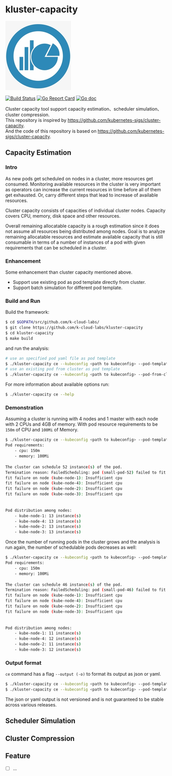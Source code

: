 # kluster-capacity  

![kluster-capacity-logo](docs/images/capacity-management-capacity-icon.jpeg)  

[![Build Status](https://github.com/k-cloud-labs/kluster-capacity/actions/workflows/ci.yml/badge.svg)](https://github.com/k-cloud-labs/kluster-capacity/actions?query=workflow%3Abuild)
[![Go Report Card](https://goreportcard.com/badge/github.com/k-cloud-labs/kluster-capacity)](https://goreportcard.com/report/github.com/k-cloud-labs/kluster-capacity)
[![Go doc](https://img.shields.io/badge/go.dev-reference-brightgreen?logo=go&logoColor=white&style=flat)](https://pkg.go.dev/github.com/k-cloud-labs/kluster-capacity)


Cluster capacity tool support capacity estimation、scheduler simulation、cluster compression.  
This repository is inspired by https://github.com/kubernetes-sigs/cluster-capacity.  
And the code of this repository is based on https://github.com/kubernetes-sigs/cluster-capacity.


## Capacity Estimation
### Intro
As new pods get scheduled on nodes in a cluster, more resources get consumed. Monitoring available resources in the cluster is very important as operators can increase the current resources in time before all of them get exhausted. Or, carry different steps that lead to increase of available resources.

Cluster capacity consists of capacities of individual cluster nodes. Capacity covers CPU, memory, disk space and other resources.

Overall remaining allocatable capacity is a rough estimation since it does not assume all resources being distributed among nodes. Goal is to analyze remaining allocatable resources and estimate available capacity that is still consumable in terms of a number of instances of a pod with given requirements that can be scheduled in a cluster.

### Enhancement
Some enhancement than cluster capacity mentioned above.
- Support use existing pod as pod template directly from cluster.
- Support batch simulation for different pod template.

### Build and Run

Build the framework:

```sh
$ cd $GOPATH/src/github.com/k-cloud-labs/
$ git clone https://github.com/k-cloud-labs/kluster-capacity
$ cd kluster-capacity
$ make build
```
and run the analysis:

```sh
# use an specified pod yaml file as pod template
$ ./kluster-capacity ce --kubeconfig <path to kubeconfig> --pod-templates <path to pod template> 
# use an existing pod from cluster as pod template
$ ./kluster-capacity ce --kubeconfig <path to kubeconfig> --pod-from-clusters <namespace/name key of the pod> 
```
For more information about available options run:

```sh
$ ./kluster-capacity ce --help
```

### Demonstration

Assuming a cluster is running with 4 nodes and 1 master with each node with 2 CPUs and 4GB of memory.
With pod resource requirements to be `150m` of CPU and ``100Mi`` of Memory.

```sh
$ ./kluster-capacity ce --kubeconfig <path to kubeconfig> --pod-templates <path to pod template> --verbose
Pod requirements:
	- cpu: 150m
	- memory: 100Mi

The cluster can schedule 52 instance(s) of the pod.
Termination reason: FailedScheduling: pod (small-pod-52) failed to fit in any node
fit failure on node (kube-node-1): Insufficient cpu
fit failure on node (kube-node-4): Insufficient cpu
fit failure on node (kube-node-2): Insufficient cpu
fit failure on node (kube-node-3): Insufficient cpu


Pod distribution among nodes:
	- kube-node-1: 13 instance(s)
	- kube-node-4: 13 instance(s)
	- kube-node-2: 13 instance(s)
	- kube-node-3: 13 instance(s)
```

Once the number of running pods in the cluster grows and the analysis is run again,
the number of schedulable pods decreases as well:

```sh
$ ./kluster-capacity ce --kubeconfig <path to kubeconfig> --pod-templates <path to pod template> --verbose
Pod requirements:
	- cpu: 150m
	- memory: 100Mi

The cluster can schedule 46 instance(s) of the pod.
Termination reason: FailedScheduling: pod (small-pod-46) failed to fit in any node
fit failure on node (kube-node-1): Insufficient cpu
fit failure on node (kube-node-4): Insufficient cpu
fit failure on node (kube-node-2): Insufficient cpu
fit failure on node (kube-node-3): Insufficient cpu


Pod distribution among nodes:
	- kube-node-1: 11 instance(s)
	- kube-node-4: 12 instance(s)
	- kube-node-2: 11 instance(s)
	- kube-node-3: 12 instance(s)
```

### Output format
`ce` command has a flag `--output (-o)` to format its output as json or yaml.

```sh
$ ./kluster-capacity ce --kubeconfig <path to kubeconfig> --pod-templates <path to pod template> -o json
$ ./kluster-capacity ce --kubeconfig <path to kubeconfig> --pod-templates <path to pod template> -o yaml
```

The json or yaml output is not versioned and is not guaranteed to be stable across various releases.

## Scheduler Simulation


## Cluster Compression

## Feature
- [ ] ...